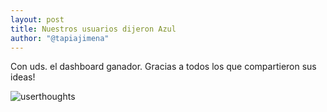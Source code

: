 ```yaml
---
layout: post
title: Nuestros usuarios dijeron Azul
author: "@tapiajimena"
---
```


Con uds. el dashboard ganador. Gracias a todos los que compartieron sus ideas!

![userthoughts]

[userthoughts]: https://raw.githubusercontent.com/brainstorming-app/brainstorming-app.github.io/master/images/resultadoEncuesta.png "Resultados"

